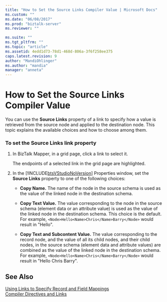 ```yaml
---
title: "How to Set the Source Links Compiler Value | Microsoft Docs"
ms.custom: ""
ms.date: "06/08/2017"
ms.prod: "biztalk-server"
ms.reviewer: ""

ms.suite: ""
ms.tgt_pltfrm: ""
ms.topic: "article"
ms.assetid: 4edd1d73-78d1-468d-806a-3f6f258ee375
caps.latest.revision: 9
author: "MandiOhlinger"
ms.author: "mandia"
manager: "anneta"
---
```

# How to Set the Source Links Compiler Value
You can use the **Source Links** property of a link to specify how a value is retrieved from the source node and applied to the destination node. This topic explains the available choices and how to choose among them.  
  
### To set the Source Links link property  
  
1.  In BizTalk Mapper, in a grid page, click a link to select it.  
  
     The endpoints of a selected link in the grid page are highlighted.  
  
2.  In the [!INCLUDE[btsVStudioNoVersion](../includes/btsvstudionoversion-md.md)] Properties window, set the **Source Links** property to one of the following choices:  
  
    -   **Copy Name.** The name of the node in the source schema is used as the value of the linked node in the destination schema.  
  
    -   **Copy Text Value.** The value corresponding to the node in the source schema (element data or an attribute value) is used as the value of the linked node in the destination schema. This choice is the default. For example, `<Node>Hello<Name>Chris</Name>Barry</Node>` would result in "Hello".  
  
    -   **Copy Text and Subcontent Value.** The value corresponding to the record node, and the value of all its child nodes, and their child nodes, in the source schema (element data and attribute values) are combined as the value of the linked node in the destination schema. For example, `<Node>Hello<Name>Chris</Name>Barry</Node>` would result in "Hello Chris Barry".  
  
## See Also  
 [Using Links to Specify Record and Field Mappings](../core/using-links-to-specify-record-and-field-mappings.md)   
 [Compiler Directives and Links](../core/compiler-directives-and-links.md)